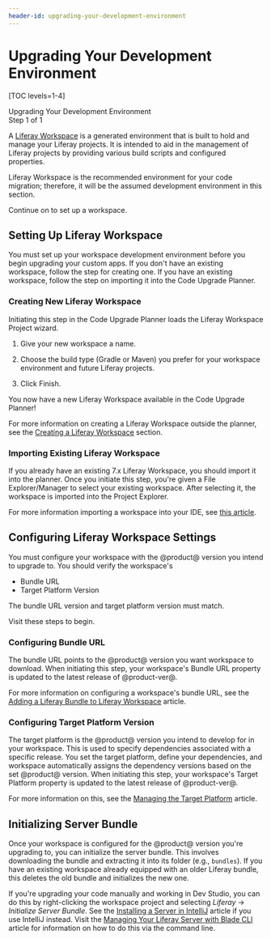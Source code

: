 ```yaml
---
header-id: upgrading-your-development-environment
---
```


# Upgrading Your Development Environment

[TOC levels=1-4]

<div class="learn-path-step">
    <p>Upgrading Your Development Environment<br>Step 1 of 1</p>
</div>

A [Liferay Workspace](/docs/reference/7-2/-/knowledge_base/r/liferay-workspace)
is a generated environment that is built to hold and manage your Liferay
projects. It is intended to aid in the management of Liferay projects by
providing various build scripts and configured properties.

Liferay Workspace is the recommended environment for your code migration;
therefore, it will be the assumed development environment in this section.

Continue on to set up a workspace.

## Setting Up Liferay Workspace

You must set up your workspace development environment before you begin
upgrading your custom apps. If you don't have an existing workspace, follow the
step for creating one. If you have an existing workspace, follow the step on
importing it into the Code Upgrade Planner.

### Creating New Liferay Workspace

Initiating this step in the Code Upgrade Planner loads the Liferay Workspace
Project wizard.

1.  Give your new workspace a name.

2.  Choose the build type (Gradle or Maven) you prefer for your workspace
    environment and future Liferay projects.

3.  Click Finish.

You now have a new Liferay Workspace available in the Code Upgrade Planner!

For more information on creating a Liferay Workspace outside the planner, see
the
[Creating a Liferay Workspace](/docs/reference/7-2/-/knowledge_base/r/creating-a-liferay-workspace)
section.

### Importing Existing Liferay Workspace

If you already have an existing 7.x Liferay Workspace, you should import it
into the planner. Once you initiate this step, you're given a File
Explorer/Manager to select your existing workspace. After selecting it, the
workspace is imported into the Project Explorer.

For more information importing a workspace into your IDE, see
[this article](/docs/reference/7-2/-/knowledge_base/r/importing-projects-in-dev-studio).



## Configuring Liferay Workspace Settings

You must configure your workspace with the @product@ version you intend to
upgrade to. You should verify the workspace's

- Bundle URL
- Target Platform Version

The bundle URL version and target platform version must match.

Visit these steps to begin.

### Configuring Bundle URL

The bundle URL points to the @product@ version you want workspace to download.
When initiating this step, your workspace's Bundle URL property is updated to
the latest release of @product-ver@.

For more information on configuring a workspace's bundle URL, see the
[Adding a Liferay Bundle to Liferay Workspace](/docs/reference/7-2/-/knowledge_base/r/adding-a-liferay-bundle-to-liferay-workspace)
article.

### Configuring Target Platform Version

The target platform is the @product@ version you intend to develop for in your
workspace. This is used to specify dependencies associated with a specific
release. You set the target platform, define your dependencies, and workspace
automatically assigns the dependency versions based on the set @product@
version. When initiating this step, your workspace's Target Platform property is
updated to the latest release of @product-ver@.

For more information on this, see the
[Managing the Target Platform](/docs/reference/7-2/-/knowledge_base/r/managing-the-target-platform)
article.

## Initializing Server Bundle

Once your workspace is configured for the @product@ version you're upgrading to,
you can initialize the server bundle. This involves downloading the bundle and
extracting it into its folder (e.g., `bundles`). If you have an existing
workspace already equipped with an older Liferay bundle, this deletes the old
bundle and initializes the new one.

If you're upgrading your code manually and working in Dev Studio, you can do
this by right-clicking the workspace project and selecting *Liferay* &rarr;
*Initialize Server Bundle*. See the
[Installing a Server in IntelliJ](/docs/reference/7-2/-/knowledge_base/r/installing-a-server-in-intellij)
article if you use IntelliJ instead. Visit the
[Managing Your Liferay Server with Blade CLI](/docs/reference/7-2/-/knowledge_base/r/managing-your-liferay-server-with-blade-cli)
article for information on how to do this via the command line.
